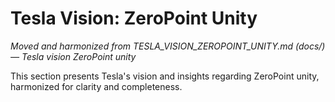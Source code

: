 # Tesla Vision: ZeroPoint Unity

*Moved and harmonized from TESLA_VISION_ZEROPOINT_UNITY.md (docs/) — Tesla vision ZeroPoint unity*

This section presents Tesla's vision and insights regarding ZeroPoint unity, harmonized for clarity and completeness.

<!-- (Insert harmonized content here) --> 